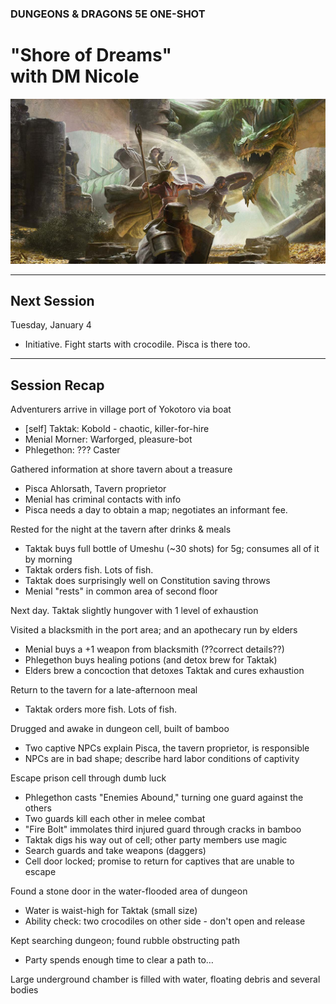 ### DUNGEONS & DRAGONS 5E ONE-SHOT

# "Shore of Dreams"<br />with DM Nicole

![Image](/dnd-5e-phandelver-carousel.png)

---

## Next Session

Tuesday, January 4
 - Initiative. Fight starts with crocodile. Pisca is there too.

---

## Session Recap

Adventurers arrive in village port of Yokotoro via boat
 - [self] Taktak: Kobold - chaotic, killer-for-hire
 - Menial Morner: Warforged, pleasure-bot
 - Phlegethon: ??? Caster

Gathered information at shore tavern about a treasure
 - Pisca Ahlorsath, Tavern proprietor
 - Menial has criminal contacts with info
 - Pisca needs a day to obtain a map; negotiates an informant fee.

Rested for the night at the tavern after drinks & meals
 - Taktak buys full bottle of Umeshu (~30 shots) for 5g; consumes all of it by morning
 - Taktak orders fish. Lots of fish.
 - Taktak does surprisingly well on Constitution saving throws
 - Menial "rests" in common area of second floor

Next day. Taktak slightly hungover with 1 level of exhaustion

Visited a blacksmith in the port area; and an apothecary run by elders
 - Menial buys a +1 weapon from blacksmith (??correct details??)
 - Phlegethon buys healing potions (and detox brew for Taktak)
 - Elders brew a concoction that detoxes Taktak and cures exhaustion

Return to the tavern for a late-afternoon meal
 - Taktak orders more fish. Lots of fish.

Drugged and awake in dungeon cell, built of bamboo
 - Two captive NPCs explain Pisca, the tavern proprietor, is responsible
 - NPCs are in bad shape; describe hard labor conditions of captivity

Escape prison cell through dumb luck
 - Phlegethon casts "Enemies Abound," turning one guard against the others
 - Two guards kill each other in melee combat
 - "Fire Bolt" immolates third injured guard through cracks in bamboo
 - Taktak digs his way out of cell; other party members use magic
 - Search guards and take weapons (daggers)
 - Cell door locked; promise to return for captives that are unable to escape

Found a stone door in the water-flooded area of dungeon
 - Water is waist-high for Taktak (small size)
 - Ability check: two crocodiles on other side - don't open and release

Kept searching dungeon; found rubble obstructing path
 - Party spends enough time to clear a path to…

Large underground chamber is filled with water, floating debris and several bodies
